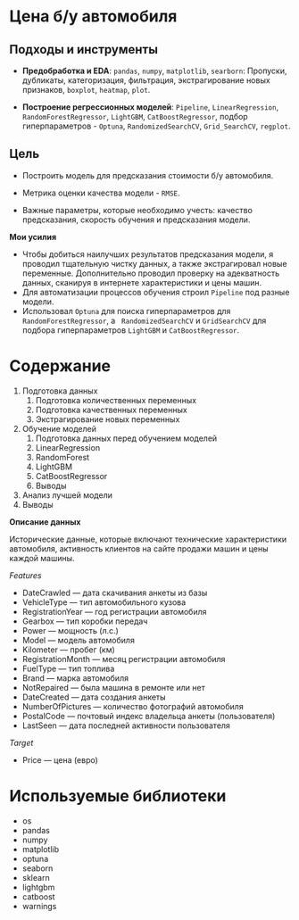 # Цена б/у автомобиля


## Подходы и инструменты

* **Предобработка и EDA**: `pandas`, `numpy`, `matplotlib`, `searborn`: Пропуски, дубликаты, категоризация, фильтрация, экстрагирование новых признаков, `boxplot`, `heatmap`, `plot`.

* **Построение регрессионных моделей**: `Pipeline`, `LinearRegression`, `RandomForestRegressor`, `LightGBM`, `CatBoostRegressor`, подбор гиперпараметров - `Optuna`, `RandomizedSearchCV`, `Grid_SearchCV`, `regplot`.

## Цель

* Построить модель для предсказания стоимости б/у автомобиля.

* Метрика оценки качества модели - `RMSE`.

* Важные параметры, которые необходимо учесть: качество предсказания, скорость обучения и предсказания модели.

**Мои усилия**
* Чтобы добиться наилучших результатов предсказания модели, я проводил тщательную чистку данных, а также экстрагировал новые переменные. Дополнительно проводил проверку на адекватность данных, сканируя в интернете характеристики и цены машин.
* Для автоматизации процессов обучения строил `Pipeline` под разные модели. 
* Использовал `Optuna` для поиска гиперпараметров для `RandomForestRegressor`, а ` RandomizedSearchCV` и `GridSearchCV` для подбора гиперпараметров `LightGBM` и `CatBoostRegressor`.


# Содержание
1. Подготовка данных
    1. Подготовка количественных переменных
    2. Подготовка качественных переменных
    3. Экстрагирование новых переменных
2. Обучение моделей
    1. Подготовка данных перед обучением моделей
    2. LinearRegression
    3. RandomForest
    4. LightGBM
    5. CatBoostRegressor
    6. Выводы
3. Анализ лучшей модели
4. Выводы


**Описание данных**

Исторические данные, которые включают технические характеристики автомобиля, активность клиентов на сайте продажи машин и цены каждой машины.

*Features*
* DateCrawled — дата скачивания анкеты из базы
* VehicleType — тип автомобильного кузова
* RegistrationYear — год регистрации автомобиля
* Gearbox — тип коробки передач
* Power — мощность (л.с.)
* Model — модель автомобиля
* Kilometer — пробег (км)
* RegistrationMonth — месяц регистрации автомобиля
* FuelType — тип топлива
* Brand — марка автомобиля
* NotRepaired — была машина в ремонте или нет
* DateCreated — дата создания анкеты
* NumberOfPictures — количество фотографий автомобиля
* PostalCode — почтовый индекс владельца анкеты (пользователя)
* LastSeen — дата последней активности пользователя

*Target*

* Price — цена (евро)


# Используемые библиотеки
* os
* pandas
* numpy
* matplotlib 
* optuna
* seaborn
* sklearn
* lightgbm
* catboost
* warnings 
